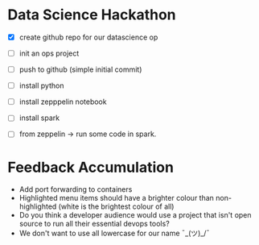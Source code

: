 # Data Science Hackathon

- [x] create github repo for our datascience op
- [ ] init an ops project
- [ ] push to github (simple initial commit)



- [ ] install python
- [ ] install zepppelin notebook
- [ ] install spark 
- [ ] from zeppelin -> run some code in spark.

# Feedback Accumulation
* Add port forwarding to containers
* Highlighted menu items should have a brighter colour than non-highlighted (white is the brightest colour of all)
* Do you think a developer audience would use a project that isn't open source to run all their essential devops tools?
* We don't want to use all lowercase for our name ¯\_(ツ)_/¯


